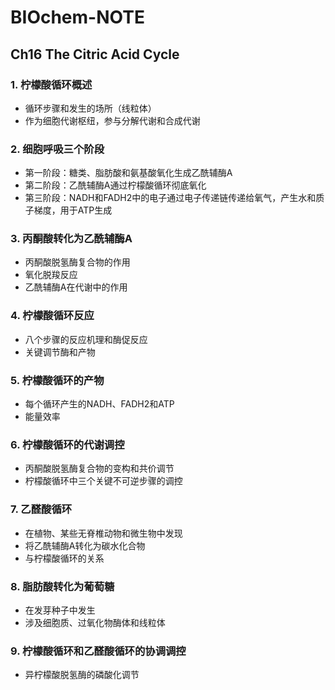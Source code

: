 # BIOchem-NOTE
## Ch16 The Citric Acid Cycle
### 1. 柠檬酸循环概述
* 循环步骤和发生的场所（线粒体）
* 作为细胞代谢枢纽，参与分解代谢和合成代谢
### 2. 细胞呼吸三个阶段
* 第一阶段：糖类、脂肪酸和氨基酸氧化生成乙酰辅酶A
* 第二阶段：乙酰辅酶A通过柠檬酸循环彻底氧化
* 第三阶段：NADH和FADH2中的电子通过电子传递链传递给氧气，产生水和质子梯度，用于ATP生成
### 3. 丙酮酸转化为乙酰辅酶A
* 丙酮酸脱氢酶复合物的作用
* 氧化脱羧反应
* 乙酰辅酶A在代谢中的作用
### 4. 柠檬酸循环反应
* 八个步骤的反应机理和酶促反应
* 关键调节酶和产物
### 5. 柠檬酸循环的产物
* 每个循环产生的NADH、FADH2和ATP
* 能量效率
### 6. 柠檬酸循环的代谢调控
* 丙酮酸脱氢酶复合物的变构和共价调节
* 柠檬酸循环中三个关键不可逆步骤的调控
### 7. 乙醛酸循环
* 在植物、某些无脊椎动物和微生物中发现
* 将乙酰辅酶A转化为碳水化合物
* 与柠檬酸循环的关系
### 8. 脂肪酸转化为葡萄糖
* 在发芽种子中发生
* 涉及细胞质、过氧化物酶体和线粒体
### 9. 柠檬酸循环和乙醛酸循环的协调调控
* 异柠檬酸脱氢酶的磷酸化调节
